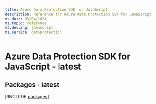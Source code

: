 ```yaml
---
title: Azure Data Protection SDK for JavaScript
description: Reference for Azure Data Protection SDK for JavaScript
ms.date: 03/04/2024
ms.topic: reference
ms.devlang: javascript
ms.service: dataprotection
---
```

# Azure Data Protection SDK for JavaScript - latest
## Packages - latest
[!INCLUDE [packages](data-protection-index.md)]